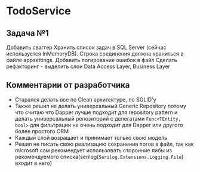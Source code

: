 # TodoService
## Задача №1

Добавить сваггер
Хранить список задач в SQL Server (сейчас используется InMemoryDB). Строка соединения должна храниться в файле appsettings.
Добавить логирование ошибок в файл
Сделать рефакторинг - выделить слои Data Access Layer, Business Layer

## Комментарии от разработчика
* Старался делать все по Clean архитектуре, по SOLID'у
* Также решил не делать универсальный Generic Repository потому что считаю что Dapper лучше подходит для repository pattern и делать универсальный репозиторий с делегатами `Func<TEntity, bool>` для фильтрации не очень подходит для Dapper или другого более простого ORM
* Каждый слой возращает и принимает только свою модель
* Решил не писать свою реализацию сохранения логов в файл, так как microsoft сам рекомендует использовать сторонние либы из рекомендуемого списка(serilog(`Serilog.Extensions.Logging.File`) входит в него)
